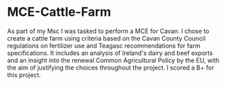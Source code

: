 # MCE-Cattle-Farm
As part of my Msc I was tasked to perform a MCE for Cavan. I chose to create a cattle farm using criteria based on the Cavan County Council regulations on fertilizer use and Teagasc recommendations for farm specifications. It includes an analysis of Ireland's dairy and beef exports and an insight into the renewal Common Agricultural Policy by the EU, with the aim of justifying the choices throughout the project. I scored a B+ for this project. 
